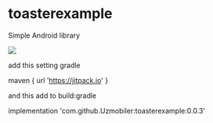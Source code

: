# toasterexample
Simple Android library

[![](https://jitpack.io/v/Uzmobiler/toasterexample.svg)](https://jitpack.io/#Uzmobiler/toasterexample)

add this setting gradle

maven { url 'https://jitpack.io' }

and this add to build:gradle

implementation 'com.github.Uzmobiler:toasterexample:0.0.3'
